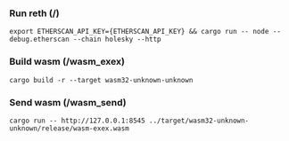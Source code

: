 ### Run reth (/)

```console
export ETHERSCAN_API_KEY={ETHERSCAN_API_KEY} && cargo run -- node --debug.etherscan --chain holesky --http 
```

### Build wasm (/wasm_exex)

```console
cargo build -r --target wasm32-unknown-unknown
```

### Send wasm (/wasm_send)

```console
cargo run -- http://127.0.0.1:8545 ../target/wasm32-unknown-unknown/release/wasm-exex.wasm
```
